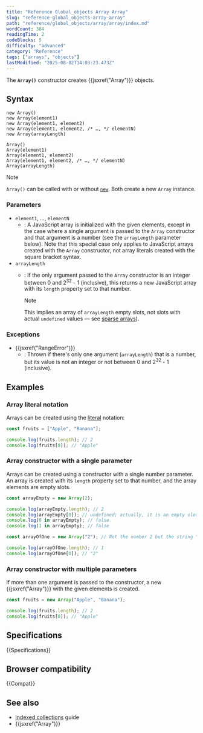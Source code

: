 ```yaml
---
title: "Reference Global_objects Array Array"
slug: "reference-global_objects-array-array"
path: "reference/global_objects/array/array/index.md"
wordCount: 384
readingTime: 2
codeBlocks: 5
difficulty: "advanced"
category: "Reference"
tags: ["arrays", "objects"]
lastModified: "2025-08-02T14:03:23.473Z"
---
```



The **`Array()`** constructor creates {{jsxref("Array")}} objects.

## Syntax

```js-nolint
new Array()
new Array(element1)
new Array(element1, element2)
new Array(element1, element2, /* …, */ elementN)
new Array(arrayLength)

Array()
Array(element1)
Array(element1, element2)
Array(element1, element2, /* …, */ elementN)
Array(arrayLength)
```

> [!NOTE]
> `Array()` can be called with or without [`new`](/en-US/docs/Web/JavaScript/Reference/Operators/new). Both create a new `Array` instance.

### Parameters

- `element1`, …, `elementN`
  - : A JavaScript array is initialized with the given elements, except in the case where
    a single argument is passed to the `Array` constructor and that argument is
    a number (see the `arrayLength` parameter below). Note that this special case only
    applies to JavaScript arrays created with the `Array` constructor, not
    array literals created with the square bracket syntax.
- `arrayLength`
  - : If the only argument passed to the `Array` constructor is an integer
    between 0 and 2<sup>32</sup> - 1 (inclusive), this returns a new JavaScript array with
    its `length` property set to that number.

    > [!NOTE]
    > This implies an array of `arrayLength` empty slots, not slots with actual `undefined` values — see [sparse arrays](/en-US/docs/Web/JavaScript/Guide/Indexed_collections#sparse_arrays)).

### Exceptions

- {{jsxref("RangeError")}}
  - : Thrown if there's only one argument (`arrayLength`) that is a number, but its value is not an integer or not between 0 and 2<sup>32</sup> - 1 (inclusive).

## Examples

### Array literal notation

Arrays can be created using the [literal](/en-US/docs/Web/JavaScript/Guide/Grammar_and_types#array_literals)
notation:

```js
const fruits = ["Apple", "Banana"];

console.log(fruits.length); // 2
console.log(fruits[0]); // "Apple"
```

### Array constructor with a single parameter

Arrays can be created using a constructor with a single number parameter. An array is created with
its `length` property set to that number, and the array elements are empty
slots.

```js
const arrayEmpty = new Array(2);

console.log(arrayEmpty.length); // 2
console.log(arrayEmpty[0]); // undefined; actually, it is an empty slot
console.log(0 in arrayEmpty); // false
console.log(1 in arrayEmpty); // false
```

```js
const arrayOfOne = new Array("2"); // Not the number 2 but the string "2"

console.log(arrayOfOne.length); // 1
console.log(arrayOfOne[0]); // "2"
```

### Array constructor with multiple parameters

If more than one argument is passed to the constructor, a new {{jsxref("Array")}} with
the given elements is created.

```js
const fruits = new Array("Apple", "Banana");

console.log(fruits.length); // 2
console.log(fruits[0]); // "Apple"
```

## Specifications

{{Specifications}}

## Browser compatibility

{{Compat}}

## See also

- [Indexed collections](/en-US/docs/Web/JavaScript/Guide/Indexed_collections) guide
- {{jsxref("Array")}}

